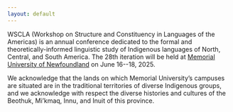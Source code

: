 ```yaml
---
layout: default
---
```


WSCLA (Workshop on Structure and Constituency in Languages of the Americas) is an annual conference dedicated to the formal and theoretically-informed linguistic study of Indigenous languages of North, Central, and South America. The 28th iteration will be held at [Memorial University of Newfoundland](https://www.mun.ca/linguistics/) on June 16--18, 2025.

We acknowledge that the lands on which Memorial University’s campuses are situated are in the traditional territories of diverse Indigenous groups, and we acknowledge with respect the diverse histories and cultures of the Beothuk, Mi’kmaq, Innu, and Inuit of this province.
